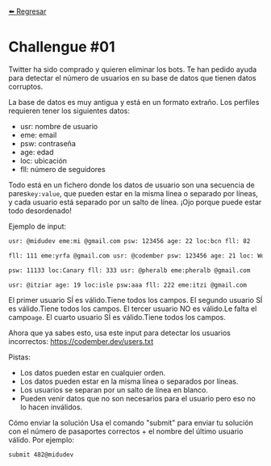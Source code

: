 [⬅️ Regresar](https://github.com/cosmoart/codember)

# Challengue #01

Twitter ha sido comprado y quieren eliminar los bots. Te han pedido ayuda para detectar el número de usuarios en su base de datos que tienen datos corruptos.

La base de datos es muy antigua y está en un formato extraño. Los perfiles requieren tener los siguientes datos:

- usr: nombre de usuario
- eme: email
- psw: contraseña
- age: edad
- loc: ubicación
- fll: número de seguidores

Todo está en un fichero donde los datos de usuario son una secuencia de pares`key:value`, que pueden estar en la misma línea o separado por líneas, y cada usuario está separado por un salto de línea. ¡Ojo porque puede estar todo desordenado!

Ejemplo de input:

```txt
usr: @midudev eme:mi @gmail.com psw: 123456 age: 22 loc:bcn fll: 82

fll: 111 eme:yrfa @gmail.com usr: @codember psw: 123456 age: 21 loc: World

psw: 11133 loc:Canary fll: 333 usr: @pheralb eme:pheralb @gmail.com

usr: @itziar age: 19 loc:isle psw:aaa fll: 222 eme:itzi @gmail.com
```

El primer usuario SÍ es válido.Tiene todos los campos.
El segundo usuario SÍ es válido.Tiene todos los campos.
El tercer usuario NO es válido.Le falta el campo`age`.
El cuarto usuario SÍ es válido.Tiene todos los campos.

Ahora que ya sabes esto, usa este input para detectar los usuarios incorrectos: <https://codember.dev/users.txt>

Pistas:

- Los datos pueden estar en cualquier orden.
- Los datos pueden estar en la misma línea o separados por líneas.
- Los usuarios se separan por un salto de línea en blanco.
- Pueden venir datos que no son necesarios para el usuario pero eso no lo hacen inválidos.

Cómo enviar la solución
Usa el comando "submit" para enviar tu solución con el número de pasaportes correctos + el nombre del último usuario válido. Por ejemplo:

```bash
submit 482@midudev
```